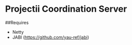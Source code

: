 Projectii Coordination Server
=============================

##Requires
- Netty
- JABI (https://github.com/yau-ref/jabi)
